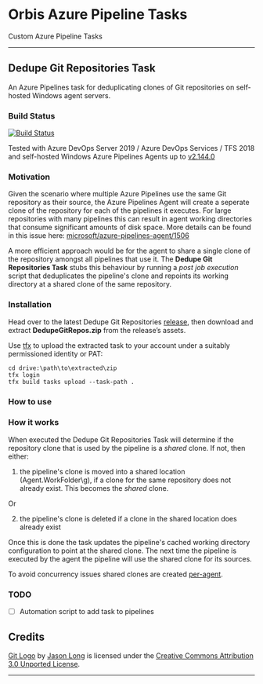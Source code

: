 # Orbis Azure Pipeline Tasks

Custom Azure Pipeline Tasks

---
## Dedupe Git Repositories Task

An Azure Pipelines task for deduplicating clones of Git repositories on self-hosted Windows agent servers.

### Build Status

[![Build Status](https://dev.azure.com/orbisinvestments/Open%20Source/_apis/build/status/Azure%20Pipeline%20Custom%20Tasks/Centralize%20Git%20Repositories%20Task?branchName=master)](https://dev.azure.com/orbisinvestments/Open%20Source/_build/latest?definitionId=1&branchName=master)

Tested with Azure DevOps Server 2019 / Azure DevOps Services / TFS 2018 and self-hosted Windows Azure Pipelines Agents up to [v2.144.0](https://github.com/microsoft/azure-pipelines-agent/releases/tag/v2.144.0)

### Motivation

Given the scenario where multiple Azure Pipelines use the same Git repository as their source, the Azure Pipelines Agent will create a seperate clone of the repository for each of the pipelines it executes. For large repositories with many pipelines this can result in agent working directories that consume significant amounts of disk space. More details can be found in this issue here: [microsoft/azure-pipelines-agent/1506](https://github.com/microsoft/azure-pipelines-agent/issues/1506)

A more efficient approach would be for the agent to share a single clone of the repository amongst all pipelines that use it. The **Dedupe Git Repositories Task** stubs this behaviour by running a *post job execution* script that deduplicates the pipeline's clone and repoints its working directory at a shared clone of the same repository. 

### Installation

Head over to the latest Dedupe Git Repositories [release](https://github.com/OrbisInvestments/azure-pipelines-custom-tasks/releases), then download and extract **DedupeGitRepos.zip** from the release’s assets. 

Use [tfx](https://github.com/Microsoft/tfs-cli) to upload the extracted task to your account under a suitably permissioned identity or PAT:

    cd drive:\path\to\extracted\zip
    tfx login
    tfx build tasks upload --task-path .

### How to use

###  How it works

When executed the Dedupe Git Repositories Task will determine if the repository clone that is used by the pipeline is a *shared* clone. If not, then either:

1. the pipeline's clone is moved into a shared location (Agent.WorkFolder\g), if a clone for the same repository does not already exist. This becomes the *shared* clone. 

Or

2. the pipeline's clone is deleted if a clone in the shared location does already exist
    
Once this is done the task updates the pipeline's cached working directory configuration to point at the shared clone. The next time the pipeline is executed by the agent the pipeline will use the shared clone for its sources. 

To avoid concurrency issues shared clones are created [per-agent](https://github.com/microsoft/azure-pipelines-agent/issues/1506#issuecomment-381361454).

### TODO

- [ ] Automation script to add task to pipelines


## Credits

[Git Logo](./DedupeGitReposV0/icon.png) by [Jason Long](https://twitter.com/jasonlong) is licensed under the [Creative Commons Attribution 3.0 Unported License](https://creativecommons.org/licenses/by/3.0/).

---




